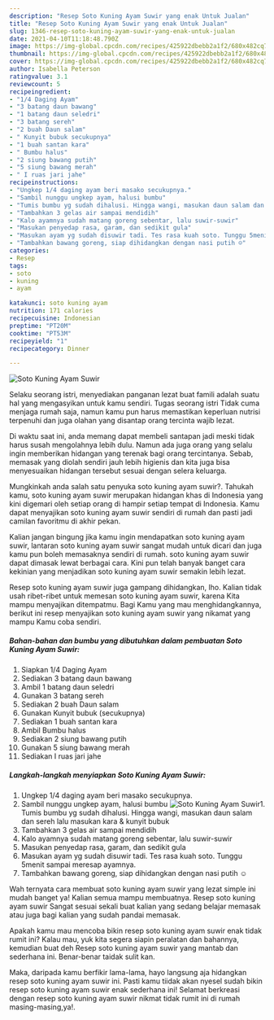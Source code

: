 ```yaml
---
description: "Resep Soto Kuning Ayam Suwir yang enak Untuk Jualan"
title: "Resep Soto Kuning Ayam Suwir yang enak Untuk Jualan"
slug: 1346-resep-soto-kuning-ayam-suwir-yang-enak-untuk-jualan
date: 2021-04-10T11:18:48.790Z
image: https://img-global.cpcdn.com/recipes/425922dbebb2a1f2/680x482cq70/soto-kuning-ayam-suwir-foto-resep-utama.jpg
thumbnail: https://img-global.cpcdn.com/recipes/425922dbebb2a1f2/680x482cq70/soto-kuning-ayam-suwir-foto-resep-utama.jpg
cover: https://img-global.cpcdn.com/recipes/425922dbebb2a1f2/680x482cq70/soto-kuning-ayam-suwir-foto-resep-utama.jpg
author: Isabella Peterson
ratingvalue: 3.1
reviewcount: 5
recipeingredient:
- "1/4 Daging Ayam"
- "3 batang daun bawang"
- "1 batang daun seledri"
- "3 batang sereh"
- "2 buah Daun salam"
- " Kunyit bubuk secukupnya"
- "1 buah santan kara"
- " Bumbu halus"
- "2 siung bawang putih"
- "5 siung bawang merah"
- " I ruas jari jahe"
recipeinstructions:
- "Ungkep 1/4 daging ayam beri masako secukupnya."
- "Sambil nunggu ungkep ayam, halusi bumbu"
- "Tumis bumbu yg sudah dihalusi. Hingga wangi, masukan daun salam dan sereh lalu masukan kara &amp; kunyit bubuk"
- "Tambahkan 3 gelas air sampai mendidih"
- "Kalo ayamnya sudah matang goreng sebentar, lalu suwir-suwir"
- "Masukan penyedap rasa, garam, dan sedikit gula"
- "Masukan ayam yg sudah disuwir tadi. Tes rasa kuah soto. Tunggu 5menit sampai meresap ayamnya."
- "Tambahkan bawang goreng, siap dihidangkan dengan nasi putih ☺"
categories:
- Resep
tags:
- soto
- kuning
- ayam

katakunci: soto kuning ayam 
nutrition: 171 calories
recipecuisine: Indonesian
preptime: "PT20M"
cooktime: "PT53M"
recipeyield: "1"
recipecategory: Dinner

---
```



![Soto Kuning Ayam Suwir](https://img-global.cpcdn.com/recipes/425922dbebb2a1f2/680x482cq70/soto-kuning-ayam-suwir-foto-resep-utama.jpg)

Selaku seorang istri, menyediakan panganan lezat buat famili adalah suatu hal yang mengasyikan untuk kamu sendiri. Tugas seorang istri Tidak cuma menjaga rumah saja, namun kamu pun harus memastikan keperluan nutrisi terpenuhi dan juga olahan yang disantap orang tercinta wajib lezat.

Di waktu  saat ini, anda memang dapat membeli santapan jadi meski tidak harus susah mengolahnya lebih dulu. Namun ada juga orang yang selalu ingin memberikan hidangan yang terenak bagi orang tercintanya. Sebab, memasak yang diolah sendiri jauh lebih higienis dan kita juga bisa menyesuaikan hidangan tersebut sesuai dengan selera keluarga. 



Mungkinkah anda salah satu penyuka soto kuning ayam suwir?. Tahukah kamu, soto kuning ayam suwir merupakan hidangan khas di Indonesia yang kini digemari oleh setiap orang di hampir setiap tempat di Indonesia. Kamu dapat menyajikan soto kuning ayam suwir sendiri di rumah dan pasti jadi camilan favoritmu di akhir pekan.

Kalian jangan bingung jika kamu ingin mendapatkan soto kuning ayam suwir, lantaran soto kuning ayam suwir sangat mudah untuk dicari dan juga kamu pun boleh memasaknya sendiri di rumah. soto kuning ayam suwir dapat dimasak lewat berbagai cara. Kini pun telah banyak banget cara kekinian yang menjadikan soto kuning ayam suwir semakin lebih lezat.

Resep soto kuning ayam suwir juga gampang dihidangkan, lho. Kalian tidak usah ribet-ribet untuk memesan soto kuning ayam suwir, karena Kita mampu menyajikan ditempatmu. Bagi Kamu yang mau menghidangkannya, berikut ini resep menyajikan soto kuning ayam suwir yang nikamat yang mampu Kamu coba sendiri.

<!--inarticleads1-->

##### Bahan-bahan dan bumbu yang dibutuhkan dalam pembuatan Soto Kuning Ayam Suwir:

1. Siapkan 1/4 Daging Ayam
1. Sediakan 3 batang daun bawang
1. Ambil 1 batang daun seledri
1. Gunakan 3 batang sereh
1. Sediakan 2 buah Daun salam
1. Gunakan  Kunyit bubuk (secukupnya)
1. Sediakan 1 buah santan kara
1. Ambil  Bumbu halus
1. Sediakan 2 siung bawang putih
1. Gunakan 5 siung bawang merah
1. Sediakan  I ruas jari jahe




<!--inarticleads2-->

##### Langkah-langkah menyiapkan Soto Kuning Ayam Suwir:

1. Ungkep 1/4 daging ayam beri masako secukupnya.
1. Sambil nunggu ungkep ayam, halusi bumbu
<img src="https://img-global.cpcdn.com/steps/b03e1122949dbf4d/160x128cq70/soto-kuning-ayam-suwir-langkah-memasak-2-foto.jpg" alt="Soto Kuning Ayam Suwir">1. Tumis bumbu yg sudah dihalusi. Hingga wangi, masukan daun salam dan sereh lalu masukan kara &amp; kunyit bubuk
1. Tambahkan 3 gelas air sampai mendidih
1. Kalo ayamnya sudah matang goreng sebentar, lalu suwir-suwir
1. Masukan penyedap rasa, garam, dan sedikit gula
1. Masukan ayam yg sudah disuwir tadi. Tes rasa kuah soto. Tunggu 5menit sampai meresap ayamnya.
1. Tambahkan bawang goreng, siap dihidangkan dengan nasi putih ☺




Wah ternyata cara membuat soto kuning ayam suwir yang lezat simple ini mudah banget ya! Kalian semua mampu membuatnya. Resep soto kuning ayam suwir Sangat sesuai sekali buat kalian yang sedang belajar memasak atau juga bagi kalian yang sudah pandai memasak.

Apakah kamu mau mencoba bikin resep soto kuning ayam suwir enak tidak rumit ini? Kalau mau, yuk kita segera siapin peralatan dan bahannya, kemudian buat deh Resep soto kuning ayam suwir yang mantab dan sederhana ini. Benar-benar taidak sulit kan. 

Maka, daripada kamu berfikir lama-lama, hayo langsung aja hidangkan resep soto kuning ayam suwir ini. Pasti kamu tiidak akan nyesel sudah bikin resep soto kuning ayam suwir enak sederhana ini! Selamat berkreasi dengan resep soto kuning ayam suwir nikmat tidak rumit ini di rumah masing-masing,ya!.

